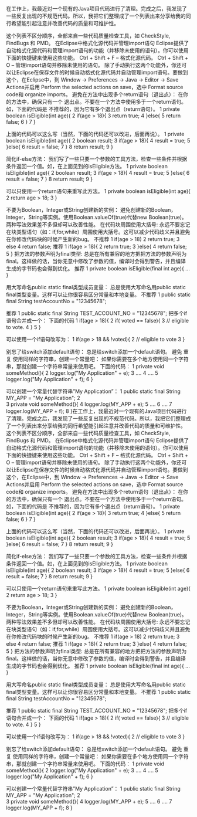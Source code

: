 在工作上，我最近对一个现有的Java项目代码进行了清理。完成之后，我发现了一些反复出现的不规范代码。所以，我把它们整理成了一个列表出来分享给我的同行希望能引起注意并改善代码的质量和可维护性。

这个列表不区分顺序，全部来自一些代码质量检查工具，如 CheckStyle, FindBugs 和 PMD。
在Eclipse中格式化源代码并管理import语句
Eclipse提供了自动格式化源代码和管理import语句的功能（并移除未使用的语句）。你可以使用下面的快捷键来使用这些功能。
Ctrl + Shift + F – 格式化源代码。
Ctrl + Shift + O – 管理import语句并移除未使用的语句。
除了手动执行这两个功能外，你还可以让Eclipse在保存文件的时候自动格式化源代码并自动管理import语句。要做到这个，在Eclipse中，到 Window -> Preferences -> Java -> Editor -> Save Actions并启用 Perform the selected actions on save，选中 Format source code和 organize imports。
避免在方法中出现多个return语句（退出点）：
在你的方法中，确保只有一个 退出点。不要在一个方法中使用多于一个return语句。
如，下面的代码是 不推荐的，因为它有多个退出点（return语句）。
1	private boolean isEligible(int age){
2	  if(age > 18){
3	    return true;
4	  }else{
5	    return false;
6	  }
7	}
 

上面的代码可以这么写（当然，下面的代码还可以改进，后面再说）。
1	private boolean isEligible(int age){
2	  boolean result;
3	  if(age > 18){
4	    result = true;
5	  }else{
6	    result = false;
7	  }
8	  return result;
9	}
 

简化if-else方法：
我们写了一些只要一个参数的工具方法，检查一些条件并根据条件返回一个值。如，在上面见到的isEligible方法。
1	private boolean isEligible(int age){
2	  boolean result;
3	  if(age > 18){
4	    result = true;
5	  }else{
6	    result = false;
7	  }
8	  return result;
9	}
 

可以只使用一个return语句来重写此方法。
1	private boolean isEligible(int age){
2	  return age > 18;
3	}
 

不要为Boolean，Integer或String创建新的实例：
避免创建新的Boolean，Integer，String等实例。使用Boolean.valueOf(true)代替new Boolean(true)。两种写法效果差不多但却可以改善性能。
在代码块周围使用大括号:
永远不要忘记在块类型语句（如：if,for,while）周围使用大括号。这可以减少代码歧义并且避免在你修改代码块的时候产生新的bug。
不推荐
1	if(age > 18)
2	  return true;
3	else
4	  return false;
推荐
1	if(age > 18){
2	  return true;
3	}else{
4	  return false;
5	}
把方法的参数声明为final类型:
总是在所有兼容的地方把把方法的参数声明为final。这样做的话，当你无意中修改了参数的值，编译时会得到警告，并且编译生成的字节码也会得到优化。
推荐
1	private boolean isEligible(final int age){ ... }
 

用大写命名public static final类型成员变量：
总是使用大写命名用public static final类型变量。这样可以让你很容易区分常量和本地变量。
不推荐
1	public static final String testAccountNo = "12345678";
 

推荐
1	public static final String TEST_ACCOUNT_NO = "12345678";
把多个if语句合并成一个：
下面的代码
1	if(age > 18){
2	  if( voted == false){
3	    // eligible to vote.
4	  }
5	}
 

可以使用一个if语句改写为：
1	if(age > 18 && !voted){
2	  // eligible to vote
3	}
 

别忘了给switch添加default语句：
总是给switch添加一个default语句。
避免 重复 使用同样的字符串，创建一个常量吧：
如果你需要在多个地方使用同一个字符串，那就创建一个字符串常量来使用吧。
下面的代码：
1	private void someMethod(){
2	  logger.log("My Application" + e);
3	  ....
4	  ....
5	  logger.log("My Application" + f);
6	}
 

可以创建一个常量代替字符串”My Application”：
1	public static final String MY_APP = "My Application";
2	
3	private void someMethod(){
4	  logger.log(MY_APP + e);
5	  ....
6	  ....
7	  logger.log(MY_APP + f);
8	}在工作上，我最近对一个现有的Java项目代码进行了清理。完成之后，我发现了一些反复出现的不规范代码。所以，我把它们整理成了一个列表出来分享给我的同行希望能引起注意并改善代码的质量和可维护性。
这个列表不区分顺序，全部来自一些代码质量检查工具，如 CheckStyle, FindBugs 和 PMD。
在Eclipse中格式化源代码并管理import语句
Eclipse提供了自动格式化源代码和管理import语句的功能（并移除未使用的语句）。你可以使用下面的快捷键来使用这些功能。
Ctrl + Shift + F – 格式化源代码。
Ctrl + Shift + O – 管理import语句并移除未使用的语句。
除了手动执行这两个功能外，你还可以让Eclipse在保存文件的时候自动格式化源代码并自动管理import语句。要做到这个，在Eclipse中，到 Window -> Preferences -> Java -> Editor -> Save Actions并启用 Perform the selected actions on save，选中 Format source code和 organize imports。
避免在方法中出现多个return语句（退出点）：
在你的方法中，确保只有一个 退出点。不要在一个方法中使用多于一个return语句。
如，下面的代码是 不推荐的，因为它有多个退出点（return语句）。
1	private boolean isEligible(int age){
2	  if(age > 18){
3	    return true;
4	  }else{
5	    return false;
6	  }
7	}
 

上面的代码可以这么写（当然，下面的代码还可以改进，后面再说）。
1	private boolean isEligible(int age){
2	  boolean result;
3	  if(age > 18){
4	    result = true;
5	  }else{
6	    result = false;
7	  }
8	  return result;
9	}
 

简化if-else方法：
我们写了一些只要一个参数的工具方法，检查一些条件并根据条件返回一个值。如，在上面见到的isEligible方法。
1	private boolean isEligible(int age){
2	  boolean result;
3	  if(age > 18){
4	    result = true;
5	  }else{
6	    result = false;
7	  }
8	  return result;
9	}
 

可以只使用一个return语句来重写此方法。
1	private boolean isEligible(int age){
2	  return age > 18;
3	}
 

不要为Boolean，Integer或String创建新的实例：
避免创建新的Boolean，Integer，String等实例。使用Boolean.valueOf(true)代替new Boolean(true)。两种写法效果差不多但却可以改善性能。
在代码块周围使用大括号:
永远不要忘记在块类型语句（如：if,for,while）周围使用大括号。这可以减少代码歧义并且避免在你修改代码块的时候产生新的bug。
不推荐
1	if(age > 18)
2	  return true;
3	else
4	  return false;
推荐
1	if(age > 18){
2	  return true;
3	}else{
4	  return false;
5	}
把方法的参数声明为final类型:
总是在所有兼容的地方把把方法的参数声明为final。这样做的话，当你无意中修改了参数的值，编译时会得到警告，并且编译生成的字节码也会得到优化。
推荐
1	private boolean isEligible(final int age){ ... }
 

用大写命名public static final类型成员变量：
总是使用大写命名用public static final类型变量。这样可以让你很容易区分常量和本地变量。
不推荐
1	public static final String testAccountNo = "12345678";
 

推荐
1	public static final String TEST_ACCOUNT_NO = "12345678";
把多个if语句合并成一个：
下面的代码
1	if(age > 18){
2	  if( voted == false){
3	    // eligible to vote.
4	  }
5	}
 

可以使用一个if语句改写为：
1	if(age > 18 && !voted){
2	  // eligible to vote
3	}
 

别忘了给switch添加default语句：
总是给switch添加一个default语句。
避免 重复 使用同样的字符串，创建一个常量吧：
如果你需要在多个地方使用同一个字符串，那就创建一个字符串常量来使用吧。
下面的代码：
1	private void someMethod(){
2	  logger.log("My Application" + e);
3	  ....
4	  ....
5	  logger.log("My Application" + f);
6	}
 

可以创建一个常量代替字符串”My Application”：
1	public static final String MY_APP = "My Application";
2	
3	private void someMethod(){
4	  logger.log(MY_APP + e);
5	  ....
6	  ....
7	  logger.log(MY_APP + f);
8	}
